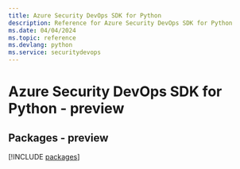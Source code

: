 ```yaml
---
title: Azure Security DevOps SDK for Python
description: Reference for Azure Security DevOps SDK for Python
ms.date: 04/04/2024
ms.topic: reference
ms.devlang: python
ms.service: securitydevops
---
```

# Azure Security DevOps SDK for Python - preview
## Packages - preview
[!INCLUDE [packages](security-devops-index.md)]